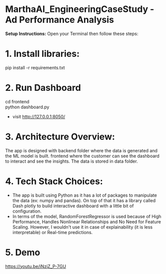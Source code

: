 # MarthaAI_EngineeringCaseStudy - **Ad Performance Analysis** 
**Setup Instructions:**
Open your Terminal then follow these steps:
# 1. Install libraries:
pip install -r requirements.txt

# 2. Run Dashboard
cd frontend <br>
python dashboard.py <br>
- visit http://127.0.0.1:8050/

# 3. Architecture Overview:
The app is designed with backend folder where the data is generated and the ML model is built.
frontend where the customer can see the dashboard to interact and see the insights. The data is stored in data folder.

# 4. Tech Stack Choices:
- The app is built using Python as it has a lot of packages to manipulate the data (ex: numpy and pandas).
On top of that it has a library called Dash plotly to build interactive dashboard with a little bit of configuration. 
- In terms of the model, RandomForestRegressor is used because of High Performance, Handles Nonlinear Relationships and No Need for Feature Scaling. However, I wouldn't use it in case of explainability (it is less interpretable) or Real-time predictions.

# 5. Demo
https://youtu.be/iNzjZ_P-7GU
